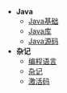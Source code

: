 - **Java**
    - [Java基础](doc/Java.md)
    - [Java库](doc/javaLib.md)
    - [Java源码](doc/javaSourceCode.md)
- **杂记**
    - [编程语言](doc/language.md)
    - [杂记](doc/emmm.md)
    - [激活码](doc/jihuoma.md)
